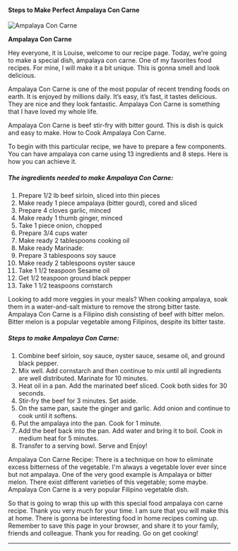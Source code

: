             

#### Steps to Make Perfect Ampalaya Con Carne

![Ampalaya Con Carne](https://img-global.cpcdn.com/recipes/9f92ed7c9387522a/751x532cq70/ampalaya-con-carne-recipe-main-photo.jpg)

**Ampalaya Con Carne**

Hey everyone, it is Louise, welcome to our recipe page. Today, we’re going to make a special dish, ampalaya con carne. One of my favorites food recipes. For mine, I will make it a bit unique. This is gonna smell and look delicious.

Ampalaya Con Carne is one of the most popular of recent trending foods on earth. It is enjoyed by millions daily. It’s easy, it’s fast, it tastes delicious. They are nice and they look fantastic. Ampalaya Con Carne is something that I have loved my whole life.

Ampalaya Con Carne is beef stir-fry with bitter gourd. This is dish is quick and easy to make. How to Cook Ampalaya Con Carne.

To begin with this particular recipe, we have to prepare a few components. You can have ampalaya con carne using 13 ingredients and 8 steps. Here is how you can achieve it.

##### The ingredients needed to make Ampalaya Con Carne:

1.  Prepare 1/2 lb beef sirloin, sliced into thin pieces
2.  Make ready 1 piece ampalaya (bitter gourd), cored and sliced
3.  Prepare 4 cloves garlic, minced
4.  Make ready 1 thumb ginger, minced
5.  Take 1 piece onion, chopped
6.  Prepare 3/4 cups water
7.  Make ready 2 tablespoons cooking oil
8.  Make ready Marinade:
9.  Prepare 3 tablespoons soy sauce
10.  Make ready 2 tablespoons oyster sauce
11.  Take 1 1/2 teaspoon Sesame oil
12.  Get 1/2 teaspoon ground black pepper
13.  Take 1 1/2 teaspoons cornstarch

Looking to add more veggies in your meals? When cooking ampalaya, soak them in a water-and-salt mixture to remove the strong bitter taste. Ampalaya Con Carne is a Filipino dish consisting of beef with bitter melon. Bitter melon is a popular vegetable among Filipinos, despite its bitter taste.

##### Steps to make Ampalaya Con Carne:

1.  Combine beef sirloin, soy sauce, oyster sauce, sesame oil, and ground black pepper.
2.  Mix well. Add cornstarch and then continue to mix until all ingredients are well distributed. Marinate for 10 minutes.
3.  Heat oil in a pan. Add the marinated beef sliced. Cook both sides for 30 seconds.
4.  Stir-fry the beef for 3 minutes. Set aside.
5.  On the same pan, saute the ginger and garlic. Add onion and continue to cook until it softens.
6.  Put the ampalaya into the pan. Cook for 1 minute.
7.  Add the beef back into the pan. Add water and bring it to boil. Cook in medium heat for 5 minutes.
8.  Transfer to a serving bowl. Serve and Enjoy!

Ampalaya Con Carne Recipe: There is a technique on how to eliminate excess bitterness of the vegetable. I'm always a vegetable lover ever since but not ampalaya. One of the very good example is Ampalaya or bitter melon. There exist different varieties of this vegetable; some maybe. Ampalaya Con Carne is a very popular Filipino vegetable dish.

So that is going to wrap this up with this special food ampalaya con carne recipe. Thank you very much for your time. I am sure that you will make this at home. There is gonna be interesting food in home recipes coming up. Remember to save this page in your browser, and share it to your family, friends and colleague. Thank you for reading. Go on get cooking!

* * *